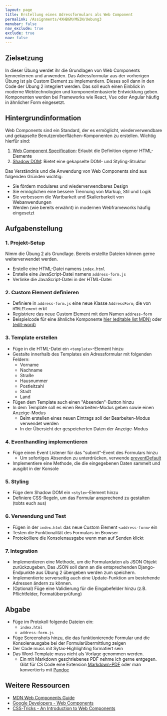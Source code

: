 ```yaml
---
layout: page
title: Erstellung eines Adressformulars als Web Component
permalink: /Assignments/4XHBGM/MGIN/Uebung3
menubar: false
nav_exclude: true
exclude: true
nav: false
---
```


## Zielsetzung
In dieser Übung werdet ihr die Grundlagen von Web Components kennenlernen und anwenden. Das Adressformular aus der vorherigen Übung ist als Custom Element zu implementiern. Dieses soll dann in den Code der Übung 2 integriert werden. Das soll euch einen Einblick in moderne Webtechnologien und komponentenbasierte Entwicklung geben. Komponenten werden bei Frameworks wie React, Vue oder Angular häufig in ähnlicher Form eingesetzt. 

## Hintergrundinformation
Web Components sind ein Standard, der es ermöglicht, wiederverwendbare und gekapselte Benutzeroberflächen-Komponenten zu erstellen. Wichtig hierfür sind:
1. [Web Component Specification](https://developer.mozilla.org/en-US/docs/Web/API/Web_components): Erlaubt die Definition eigener HTML-Elemente
2. [Shadow DOM](https://developer.mozilla.org/en-US/docs/Web/API/Web_components/Using_shadow_DOM): Bietet eine gekapselte DOM- und Styling-Struktur


Das Verständnis und die Anwendung von Web Components sind aus folgenden Gründen wichtig:
- Sie fördern modulares und wiederverwendbares Design
- Sie ermöglichen eine bessere Trennung von Markup, Stil und Logik
- Sie verbessern die Wartbarkeit und Skalierbarkeit von Webanwendungen
- Werden (wie bereits erwähnt) in modernen Webframeworks häufig eingesetzt

## Aufgabenstellung

### 1. Projekt-Setup

Nimm die Übung 2 als Grundlage. Bereits erstellte Dateien können gerne weiterverwendet werden.

- Erstelle eine HTML-Datei namens `index.html`
- Erstelle eine JavaScript-Datei namens `address-form.js`
- Verlinke die JavaScript-Datei in der HTML-Datei

### 2. Custom Element definieren
- Definiere in `address-form.js` eine neue Klasse `AddressForm`, die von `HTMLElement` erbt
- Registriere das neue Custom Element mit dem Namen `address-form`
- Beispielcode für eine ähnliche Komponente [hier (editable list MDN)](https://github.com/mdn/web-components-examples/blob/main/editable-list/main.js) oder [(edit-word)](https://mdn.github.io/web-components-examples/edit-word/)

### 3. Template erstellen
- Füge in die HTML-Datei ein `<template>`-Element hinzu
- Gestalte innerhalb des Templates ein Adressformular mit folgenden Feldern:
  - Vorname
  - Nachname
  - Straße
  - Hausnummer
  - Postleitzahl
  - Stadt
  - Land
- Fügen dem Template auch einen "Absenden"-Button hinzu
- In dem Template soll es einen Bearbeiten-Modus geben sowie einen Anzeige-Modus
  - Beim erstellen eines neuen Eintrags soll der Bearbeiten-Modus verwendet werden
  - In der Übersicht der gespeicherten Daten der Anzeige-Modus


### 4. Eventhandling implementieren
- Füge einen Event Listener für das "submit"-Event des Formulars hinzu
  - Um sofortiges Absenden zu unterdrücken, verwende [preventDefault](https://developer.mozilla.org/en-US/docs/Web/API/Event/preventDefault)
- Implementiere eine Methode, die die eingegebenen Daten sammelt und ausgibt in der Konsole

### 5. Styling
- Füge dem Shadow DOM ein `<style>`-Element hinzu
- Definiere CSS-Regeln, um das Formular ansprechend zu gestalten (tobts euch aus)

### 6. Verwendung und Test
- Fügen in der `index.html` das neue Custom Element `<address-form>` ein
- Testen die Funktionalität des Formulars im Browser
- Protokolliere die Konsolenausgabe wenn man auf Senden klickt

### 7. Integration
- Implementieren eine Methode, um die Formulardaten als JSON Objekt zurückzugeben. Das JSON soll dann an die entsprechenden Django-Endpunkte aus Übung 2 übergeben werden zum speichern.
- Implementierte serverseitig auch eine Update-Funktion um bestehende Adressen ändern zu können.
- (Optional) Füge eine Validierung für die Eingabefelder hinzu (z.B. Pflichtfelder, Formatüberprüfung)

## Abgabe
- Füge im Protokoll folgende Dateien ein:
  - `index.html`
  - `address-form.js`
- Füge Screenshots hinzu, die das funktionierende Formular und die Konsolenausgabe bei der Formularübermittlung zeigen
- Der Code muss mit Sytax-Highlighting formatiert sein
- Das Word-Template muss nicht als Vorlage genommen werden.
  - Ein mit Markdown geschriebenes PDF nehme ich gerne entgegen. Gibt für CS Code eine Extension [Markdown-PDF](https://marketplace.visualstudio.com/items?itemName=yzane.markdown-pdf) oder man konvertierts mit [Pandoc](https://pandoc.org/)

## Weitere Ressourcen
- [MDN Web Components Guide](https://developer.mozilla.org/en-US/docs/Web/Web_Components)
- [Google Developers - Web Components](https://developers.google.com/web/fundamentals/web-components)
- [CSS-Tricks - An Introduction to Web Components](https://css-tricks.com/an-introduction-to-web-components/)